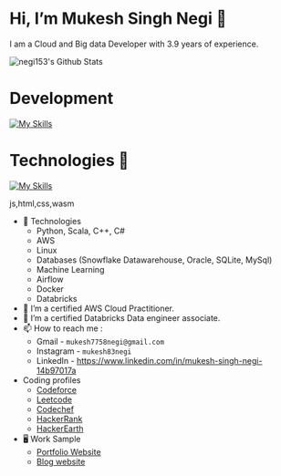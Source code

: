 # Hi, I’m Mukesh Singh Negi 👋 

I am a Cloud and Big data Developer with 3.9 years of experience.

![negi153's Github Stats](https://github-readme-stats.vercel.app/api?username=negi153&theme=vue-dark&show_icons=true&hide_border=true&count_private=true)

# Development

[![My Skills](https://skillicons.dev/icons?i=python,cpp,scala,aws,anaconda,html,css,docker,dynamodb,flask,sklearn,django&perline=6)](https://skillicons.dev)

# Technologies 🤖

[![My Skills](https://skillicons.dev/icons?i=atom,firebase,git,github,mongodb,mysql,postman,pycharm,sublime,terraform,ubuntu,visualstudio,vscode&perline=6)](https://skillicons.dev)

js,html,css,wasm

- 🤖 Technologies
  - Python, Scala, C++, C#
  - AWS
  - Linux
  - Databases (Snowflake Datawarehouse, Oracle, SQLite, MySql)
  - Machine Learning
  - Airflow
  - Docker
  - Databricks
- 🌱 I’m a certified AWS Cloud Practitioner.
- 🌱 I’m a certified Databricks Data engineer associate.
- 📫 How to reach me :
  - Gmail - `mukesh7758negi@gmail.com`
  - Instagram - `mukesh83negi`
  - LinkedIn - https://www.linkedin.com/in/mukesh-singh-negi-14b97017a
- Coding profiles
  - [Codeforce](https://codeforces.com/profile/mukesh7758negi)
  - [Leetcode](https://leetcode.com/mukesh153/)
  - [Codechef](https://www.codechef.com/users/mukesh153)
  - [HackerRank](https://www.hackerrank.com/profile/mukesh7758negi)
  - [HackerEarth](https://www.hackerearth.com/@mukesh7758negi)
- 🖥️ Work Sample
    - [Portfolio Website](https://my-portfolio-92c3e.firebaseapp.com/)
    - [Blog website](https://technical-blog-de33d.firebaseapp.com/)

<!---
negi153/negi153 is a ✨ special ✨ repository because its `README.md` (this file) appears on your GitHub profile.
You can click the Preview link to take a look at your changes.
--->
